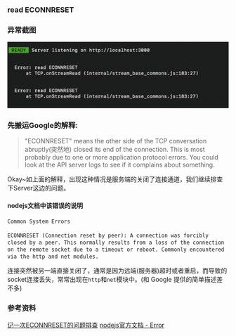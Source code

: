### read ECONNRESET


### 异常截图
![](/blog_assets/read_ECONNR.png)

### 先搬运Google的解释:
> "ECONNRESET" means the other side of the TCP conversation abruptly(突然地) closed its end of the connection. This is most probably due to one or more application protocol errors. You could look at the API server logs to see if it complains about something.

Okay~如上面的解释，出现这种情况是服务端的关闭了连接通道，我们继续排查下Server这边的问题。

#### nodejs文档中该错误的说明
```
Common System Errors

ECONNRESET (Connection reset by peer): A connection was forcibly closed by a peer. This normally results from a loss of the connection on the remote socket due to a timeout or reboot. Commonly encountered via the http and net modules.
```
连接突然被另一端直接关闭了，通常是因为远端(服务器)超时或者重启，而导致的socket连接丢失，常常出现在`http`和`net`模块中。(和 Google 提供的简单描述差不多)

### 参考资料
[记一次ECONNRESET的问题排查](https://zhuanlan.zhihu.com/p/35527207)
[nodejs官方文档 - Error](https://nodejs.org/api/errors.html)